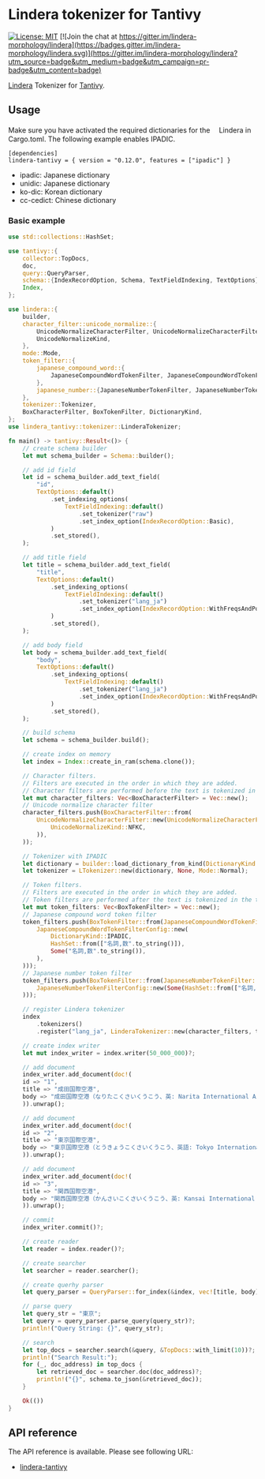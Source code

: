 # Lindera tokenizer for Tantivy

[![License: MIT](https://img.shields.io/badge/License-MIT-yellow.svg)](https://opensource.org/licenses/MIT) [![Join the chat at https://gitter.im/lindera-morphology/lindera](https://badges.gitter.im/lindera-morphology/lindera.svg)](https://gitter.im/lindera-morphology/lindera?utm_source=badge&utm_medium=badge&utm_campaign=pr-badge&utm_content=badge)

[Lindera](https://github.com/lindera-morphology/lindera) Tokenizer for [Tantivy](https://github.com/tantivy-search/tantivy).


## Usage

Make sure you have activated the required dictionaries for the 　Lindera in Cargo.toml.
The following example enables IPADIC.

```
[dependencies]
lindera-tantivy = { version = "0.12.0", features = ["ipadic"] }
```

- ipadic: Japanese dictionary
- unidic: Japanese dictionary
- ko-dic: Korean dictionary
- cc-cedict: Chinese dictionary


### Basic example

```rust
use std::collections::HashSet;

use tantivy::{
    collector::TopDocs,
    doc,
    query::QueryParser,
    schema::{IndexRecordOption, Schema, TextFieldIndexing, TextOptions},
    Index,
};

use lindera::{
    builder,
    character_filter::unicode_normalize::{
        UnicodeNormalizeCharacterFilter, UnicodeNormalizeCharacterFilterConfig,
        UnicodeNormalizeKind,
    },
    mode::Mode,
    token_filter::{
        japanese_compound_word::{
            JapaneseCompoundWordTokenFilter, JapaneseCompoundWordTokenFilterConfig,
        },
        japanese_number::{JapaneseNumberTokenFilter, JapaneseNumberTokenFilterConfig},
    },
    tokenizer::Tokenizer,
    BoxCharacterFilter, BoxTokenFilter, DictionaryKind,
};
use lindera_tantivy::tokenizer::LinderaTokenizer;

fn main() -> tantivy::Result<()> {
    // create schema builder
    let mut schema_builder = Schema::builder();

    // add id field
    let id = schema_builder.add_text_field(
        "id",
        TextOptions::default()
            .set_indexing_options(
                TextFieldIndexing::default()
                    .set_tokenizer("raw")
                    .set_index_option(IndexRecordOption::Basic),
            )
            .set_stored(),
    );

    // add title field
    let title = schema_builder.add_text_field(
        "title",
        TextOptions::default()
            .set_indexing_options(
                TextFieldIndexing::default()
                    .set_tokenizer("lang_ja")
                    .set_index_option(IndexRecordOption::WithFreqsAndPositions),
            )
            .set_stored(),
    );

    // add body field
    let body = schema_builder.add_text_field(
        "body",
        TextOptions::default()
            .set_indexing_options(
                TextFieldIndexing::default()
                    .set_tokenizer("lang_ja")
                    .set_index_option(IndexRecordOption::WithFreqsAndPositions),
            )
            .set_stored(),
    );

    // build schema
    let schema = schema_builder.build();

    // create index on memory
    let index = Index::create_in_ram(schema.clone());

    // Character filters.
    // Filters are executed in the order in which they are added.
    // Character filters are performed before the text is tokenized in the tokenizer.
    let mut character_filters: Vec<BoxCharacterFilter> = Vec::new();
    // Unicode normalize character filter
    character_filters.push(BoxCharacterFilter::from(
        UnicodeNormalizeCharacterFilter::new(UnicodeNormalizeCharacterFilterConfig::new(
            UnicodeNormalizeKind::NFKC,
        )),
    ));

    // Tokenizer with IPADIC
    let dictionary = builder::load_dictionary_from_kind(DictionaryKind::IPADIC).unwrap();
    let tokenizer = LTokenizer::new(dictionary, None, Mode::Normal);

    // Token filters.
    // Filters are executed in the order in which they are added.
    // Token filters are performed after the text is tokenized in the tokenizer.
    let mut token_filters: Vec<BoxTokenFilter> = Vec::new();
    // Japanese compound word token filter
    token_filters.push(BoxTokenFilter::from(JapaneseCompoundWordTokenFilter::new(
        JapaneseCompoundWordTokenFilterConfig::new(
            DictionaryKind::IPADIC,
            HashSet::from(["名詞,数".to_string()]),
            Some("名詞,数".to_string()),
        ),
    )));
    // Japanese number token filter
    token_filters.push(BoxTokenFilter::from(JapaneseNumberTokenFilter::new(
        JapaneseNumberTokenFilterConfig::new(Some(HashSet::from(["名詞,数".to_string()]))),
    )));

    // register Lindera tokenizer
    index
        .tokenizers()
        .register("lang_ja", LinderaTokenizer::new(character_filters, tokenizer, token_filters));

    // create index writer
    let mut index_writer = index.writer(50_000_000)?;

    // add document
    index_writer.add_document(doc!(
    id => "1",
    title => "成田国際空港",
    body => "成田国際空港（なりたこくさいくうこう、英: Narita International Airport）は、千葉県成田市南東部から芝山町北部にかけて建設された日本最大の国際拠点空港である。首都圏東部（東京の東60km）に位置している。空港コードはNRT。"
    )).unwrap();

    // add document
    index_writer.add_document(doc!(
    id => "2",
    title => "東京国際空港",
    body => "東京国際空港（とうきょうこくさいくうこう、英語: Tokyo International Airport）は、東京都大田区にある日本最大の空港。通称は羽田空港（はねだくうこう、英語: Haneda Airport）であり、単に「羽田」と呼ばれる場合もある。空港コードはHND。"
    )).unwrap();

    // add document
    index_writer.add_document(doc!(
    id => "3",
    title => "関西国際空港",
    body => "関西国際空港（かんさいこくさいくうこう、英: Kansai International Airport）は大阪市の南西35㎞に位置する西日本の国際的な玄関口であり、関西三空港の一つとして大阪国際空港（伊丹空港）、神戸空港とともに関西エアポート株式会社によって一体運営が行われている。"
    )).unwrap();

    // commit
    index_writer.commit()?;

    // create reader
    let reader = index.reader()?;

    // create searcher
    let searcher = reader.searcher();

    // create querhy parser
    let query_parser = QueryParser::for_index(&index, vec![title, body]);

    // parse query
    let query_str = "東京";
    let query = query_parser.parse_query(query_str)?;
    println!("Query String: {}", query_str);

    // search
    let top_docs = searcher.search(&query, &TopDocs::with_limit(10))?;
    println!("Search Result:");
    for (_, doc_address) in top_docs {
        let retrieved_doc = searcher.doc(doc_address)?;
        println!("{}", schema.to_json(&retrieved_doc));
    }

    Ok(())
}
```

## API reference

The API reference is available. Please see following URL:
- <a href="https://docs.rs/lindera-tantivy" target="_blank">lindera-tantivy</a>
